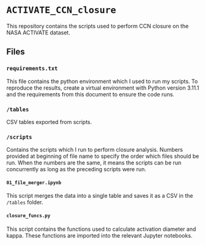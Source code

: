 # `ACTIVATE_CCN_closure`

This repository contains the scripts used to perform CCN closure on the NASA ACTIVATE dataset.

## Files

### `requirements.txt`

This file contains the python environment which I used to run my scripts. To reproduce the results, create a virtual environment with Python version 3.11.1 and the requirements from this document to ensure the code runs.

### `/tables`

CSV tables exported from scripts.

### `/scripts`

Contains the scripts which I run to perform closure analysis. Numbers provided at beginning of file name to specify the order which files should be run. When the numbers are the same, it means the scripts can be run concurrently as long as the preceding scripts were run.

#### `01_file_merger.ipynb`

This script merges the data into a single table and saves it as a CSV in the `/tables` folder.

#### `closure_funcs.py`

This script contains the functions used to calculate activation diameter and kappa. These functions are imported into the relevant Jupyter notebooks.